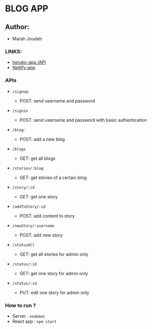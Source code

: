 # BLOG APP

## Author:
- Marah Joudeh

### LINKS:

- [heruko-app /API](https://api-marah.herokuapp.com)
- [Netlify-app](https://marah-blog.netlify.app/)


### APIs

- `/signup`:
  * POST: send username and password 
- `/signin`
  * POST: send username and password with basic authentication

- `/blog`:
  * POST: add a new blog 
- `/blogs`
  * GET: get all blogs 
- `/stories/:blog`
  * GET: get stories of a certain blog
- `/story/:id`
  * GET: get one story
- `/addToStory/:id`
  * POST: add content to story
- `/newStory/:username`
  * POST: add new story

- `/statusAll`
  * GET: get all stories for admin only
- `/status/:id`
  * GET: get one story for admin only
- `/status/:id`
  * PUT: edit one story for admin only


### How to run ?

- Server : `nodemon`
- React app : `npm start`
